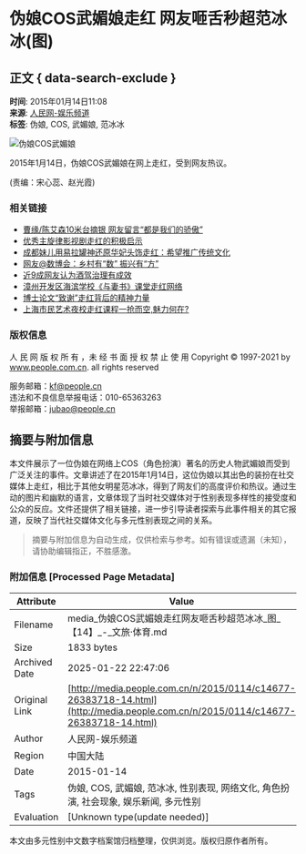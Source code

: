 # 伪娘COS武媚娘走红 网友咂舌秒超范冰冰(图)

## 正文 { data-search-exclude }


**时间**: 2015年01月14日11:08  
**来源**: [人民网-娱乐频道](http://ent.people.com.cn/)  
**标签**: 伪娘, COS, 武媚娘, 范冰冰

![伪娘COS武媚娘](http://www.people.com.cn/mediafile/pic/20150114/82/14859275896388392698.jpg)

2015年1月14日，伪娘COS武媚娘在网上走红，受到网友热议。

(责编：宋心蕊、赵光霞)

### 相关链接

- [曹缘/陈艾森10米台摘银 网友留言“都是我们的骄傲”](http://ent.people.com.cn/n1/2021/0726/c1012-32170267.html)
- [优秀主旋律影视剧走红的积极启示](http://ent.people.com.cn/n1/2021/0705/c1012-32148531.html)
- [成都妹儿用易拉罐神还原华妃头饰走红：希望推广传统文化](http://sc.people.com.cn/n2/2021/0527/c379471-34746660.html)
- [网友@数博会：乡村有“数” 振兴有“方”](http://gz.people.com.cn/n2/2021/0519/c400633-34732742.html)
- [近9成网友认为酒驾治理有成效](http://society.people.com.cn/n1/2021/0430/c1008-32092736.html)
- [漳州开发区海滨学校《与妻书》课堂走红网络](http://fj.people.com.cn/n2/2021/0429/c181466-34702079.html)
- [博士论文“致谢”走红背后的精神力量](http://js.people.com.cn/n2/2021/0419/c360299-34683092.html)
- [上海市民艺术夜校走红课程一抢而空,魅力何在?](http://sh.people.com.cn/n2/2021/0419/c350122-34682516.html)

### 版权信息

人 民 网 版 权 所 有 ，未 经 书 面 授 权 禁 止 使 用 Copyright © 1997-2021 by www.people.com.cn. all rights reserved

服务邮箱：[kf@people.cn](mailto:kf@people.cn)   
违法和不良信息举报电话：010-65363263   
举报邮箱：[jubao@people.cn](mailto:jubao@people.cn)
<!-- tcd_original_link http://media.people.com.cn/n/2015/0114/c14677-26383718-14.html -->


## 摘要与附加信息

<!-- tcd_abstract -->
本文件展示了一位伪娘在网络上COS（角色扮演）著名的历史人物武媚娘而受到广泛关注的事件。文章讲述了在2015年1月14日，这位伪娘以其出色的装扮在社交媒体上走红，相比于其他女明星范冰冰，得到了网友们的高度评价和热议。通过生动的图片和幽默的语言，文章体现了当时社交媒体对于性别表现多样性的接受度和公众的反应。文件还提供了相关链接，进一步引导读者探索与此事件相关的其它报道，反映了当代社交媒体文化与多元性别表现之间的关系。
<!-- tcd_abstract_end -->

> 摘要与附加信息为自动生成，仅供检索与参考。如有错误或遗漏（未知），请协助编辑指正，不胜感激。

### 附加信息 [Processed Page Metadata]

| Attribute       | Value                                  |
|-----------------|----------------------------------------|
| Filename        | media_伪娘COS武媚娘走红网友咂舌秒超范冰冰_图_【14】_-_文旅·体育.md                             |
| Size            | 1833 bytes                           |
| Archived Date   | 2025-01-22 22:47:06                             |
| Original Link   | [http://media.people.com.cn/n/2015/0114/c14677-26383718-14.html](http://media.people.com.cn/n/2015/0114/c14677-26383718-14.html)                       |
| Author          | 人民网-娱乐频道                               |
| Region          | 中国大陆                               |
| Date            | 2015-01-14                                 |
| Tags            | 伪娘, COS, 武媚娘, 范冰冰, 性别表现, 网络文化, 角色扮演, 社会现象, 娱乐新闻, 多元性别                                 |
| Evaluation            | [Unknown type(update needed)]                                 |
<!-- tcd_table_end -->

本文由多元性别中文数字档案馆归档整理，仅供浏览。版权归原作者所有。
